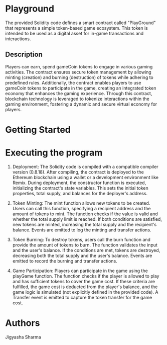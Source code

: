 # Playground
The provided Solidity code defines a smart contract called "PlayGround" that represents a simple token-based game ecosystem.  This token is intended to be used as a digital asset for in-game transactions and interactions.

## Description
Players can earn, spend gameCoin tokens to engage in various gaming activities. The contract ensures secure token management by allowing minting (creation) and burning (destruction) of tokens while adhering to predefined rules. Additionally, the contract enables players to use gameCoin tokens to participate in the game, creating an integrated token economy that enhances the gaming experience. Through this contract, blockchain technology is leveraged to tokenize interactions within the gaming environment, fostering a dynamic and secure virtual economy for players.

# Getting Started
# Executing the program
1. Deployment:
The Solidity code is compiled with a compatible compiler version (0.8.18). After compiling, the contract is deployed to the Ethereum blockchain using a wallet or a development environment like Remix. During deployment, the constructor function is executed, initializing the contract's state variables. This sets the initial token properties, total supply, and balances for the deployer's address.

2. Token Minting:
The mint function allows new tokens to be created. Users can call this function, specifying a recipient address and the amount of tokens to mint. The function checks if the value is valid and whether the total supply limit is reached. If both conditions are satisfied, new tokens are minted, increasing the total supply and the recipient's balance. Events are emitted to log the minting and transfer actions.

3. Token Burning:
To destroy tokens, users call the burn function and provide the amount of tokens to burn. The function validates the input and the user's balance. If the conditions are met, tokens are destroyed, decreasing both the total supply and the user's balance. Events are emitted to record the burning and transfer actions.

4. Game Participation:
Players can participate in the game using the playGame function. The function checks if the player is allowed to play and has sufficient tokens to cover the game cost. If these criteria are fulfilled, the game cost is deducted from the player's balance, and the game logic is simulated (not explicitly defined in the provided code). A Transfer event is emitted to capture the token transfer for the game cost.

# Authors 
Jigyasha Sharma
